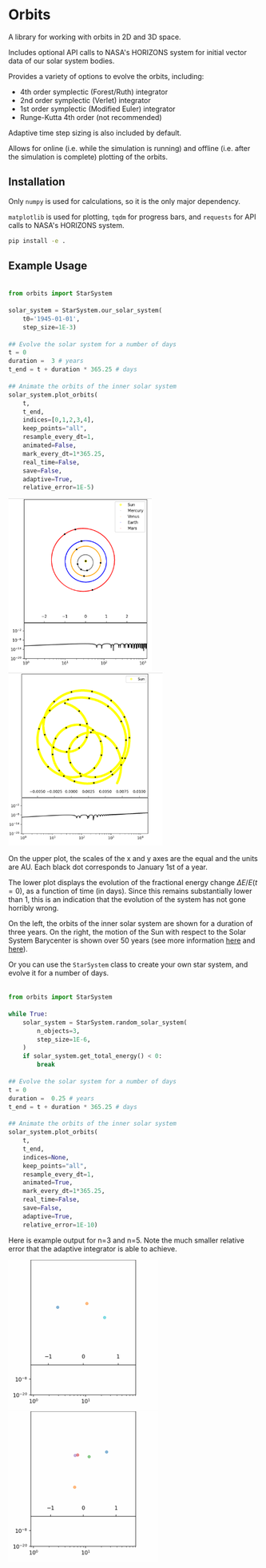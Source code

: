 # Orbits

A library for working with orbits in 2D and 3D space.

Includes optional API calls to NASA's HORIZONS system for initial vector data of our solar system bodies.

Provides a variety of options to evolve the orbits, including:

- 4th order symplectic (Forest/Ruth) integrator
- 2nd order symplectic (Verlet) integrator
- 1st order symplectic (Modified Euler) integrator
- Runge-Kutta 4th order (not recommended)

Adaptive time step sizing is also included by default.

Allows for online (i.e. while the simulation is running) and offline (i.e. after the simulation is complete) plotting of the orbits.

## Installation

Only `numpy` is used for calculations, so it is the only major dependency.

`matplotlib` is used for plotting, `tqdm` for progress bars, and `requests` for API calls to NASA's HORIZONS system.

```bash
pip install -e .
```

## Example Usage

```python

from orbits import StarSystem

solar_system = StarSystem.our_solar_system(
    t0='1945-01-01',
    step_size=1E-3)

## Evolve the solar system for a number of days
t = 0
duration =  3 # years
t_end = t + duration * 365.25 # days

## Animate the orbits of the inner solar system
solar_system.plot_orbits(
    t, 
    t_end, 
    indices=[0,1,2,3,4], 
    keep_points="all", 
    resample_every_dt=1,
    animated=False,
    mark_every_dt=1*365.25, 
    real_time=False,
    save=False, 
    adaptive=True, 
    relative_error=1E-5)
```

<div display="flex" align-items="center" justify-content="center">
    <img src="output/inner_solar_system.png" alt="inner solar system" width="287px"/>
    <img src="output/solar_motion_ssb.png" alt="inner solar system" width="309px"/>
</div>

On the upper plot, the scales of the x and y axes are the equal and the units are AU. Each black dot corresponds to January 1st of a year.

The lower plot displays the evolution of the fractional energy change $\Delta E/ E(t=0)$, as a function of time (in days). Since this remains substantially lower than 1, this is an indication that the evolution of the system has not gone horribly wrong.

On the left, the orbits of the inner solar system are shown for a duration of three years. On the right, the motion of the Sun with respect to the Solar System Barycenter is shown over 50 years (see more information [here](https://en.wikipedia.org/wiki/Solar_System_Barycenter) and [here](https://astronomy.stackexchange.com/a/51361/48459)).

Or you can use the `StarSystem` class to create your own star system, and evolve it for a number of days.

```python

from orbits import StarSystem

while True:
    solar_system = StarSystem.random_solar_system(
        n_objects=3,
        step_size=1E-6,
    )
    if solar_system.get_total_energy() < 0:
        break

## Evolve the solar system for a number of days
t = 0
duration =  0.25 # years
t_end = t + duration * 365.25 # days

## Animate the orbits of the inner solar system
solar_system.plot_orbits(
    t, 
    t_end, 
    indices=None, 
    keep_points="all", 
    resample_every_dt=1,
    animated=True,
    mark_every_dt=1*365.25, 
    real_time=False,
    save=False, 
    adaptive=True, 
    relative_error=1E-10)
```

Here is example output for n=3 and n=5. Note the much smaller relative error that the adaptive integrator is able to achieve.

<div display="flex" align-items="center" justify-content="center">
    <img src="output/random_solar_system_3.gif" alt="random star system with three objects" width="300px"/>
    <img src="output/random_solar_system_5.gif" alt="random star system with three objects" width="300px"/>
</div>
